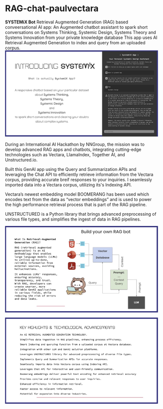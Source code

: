 # RAG-chat-paulvectara
 
****SYSTEMiX Bot****
Retrieval Augmented Generation (RAG) based conveersational AI app: 
An Augmented chatbot assistant to spark short conversations on Systems Thinking, Systemic Design, Systems Theory and Systems Innovation from your private knowledge database
This app uses AI Retrieval Augmented Generation to index and query from an uploaded corpus.
![alt text](<pg13 SYSTEMIX BOT - AI Hackathon - PAUL BISWA -APR2024.jpg>)

During an International AI Hackathon by NNGroup, the mission was to develop advanced RAG apps and chatbots, integrating cutting-edge technologies such as Vectara, LlamaIndex, Together AI, and Unstructured.io.

Built this GenAI app using the Query and Summarization APIs and leveraging the Chat API to efficiently retrieve information from the Vectara corpus, providing accurate breif responses to your inquiries. I seamlessly imported data into a Vectara corpus, utilizing its's Indexing API.

Vectara’s newest embedding model BOOMERANG has been used which encodes text from the data as “vector embeddings” and is used to power the high performance retrieval process that is part of the RAG pipeline.

UNSTRUCTURED is a Python library that brings advanced preprocessing of various file types, and simplifies the ingest of data in RAG pipelines.

![alt text](<pg17 SYSTEMIX BOT - AI Hackathon - PAUL BISWA -APR2024.jpg>)

![ ](<pg11 SYSTEMIX BOT - AI Hackathon - PAUL BISWA -APR2024.jpg>)